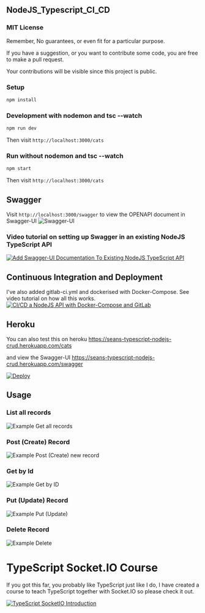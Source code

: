 ## NodeJS_Typescript_CI_CD

### MIT License

Remember, No guarantees, or even fit for a particular purpose.

If you have a suggestion, or you want to contribute some code, you are free to make a pull request.

Your contributions will be visible since this project is public.

### Setup

```bash
npm install
```

### Development with nodemon and tsc --watch

```bash
npm run dev
```

Then visit `http://localhost:3000/cats`

### Run without nodemon and tsc --watch

```bash
npm start
```

Then visit `http://localhost:3000/cats`

## Swagger

Visit `http://localhost:3000/swagger` to view the OPENAPI document in Swagger-UI
![Swagger-UI](docs/swagger.png)

### Video tutorial on setting up Swagger in an existing NodeJS TypeScript API

[![Add Swagger-UI Documentation To Existing NodeJS TypeScript API](https://img.youtube.com/vi/qemG0CWOx1I/0.jpg)](https://youtu.be/qemG0CWOx1I)

## Continuous Integration and Deployment

I've also added gitlab-ci.yml and dockerised with Docker-Compose. See video tutorial on how all this works.
[![CI/CD a NodeJS API with Docker-Compose and GitLab](https://img.youtube.com/vi/Qlj6NiOy5jM/0.jpg)](https://youtu.be/Qlj6NiOy5jM)

## Heroku

You can also test this on heroku
https://seans-typescript-nodejs-crud.herokuapp.com/cats

and view the Swagger-UI
https://seans-typescript-nodejs-crud.herokuapp.com/swagger

[![Deploy](https://www.herokucdn.com/deploy/button.svg)](https://heroku.com/deploy?template=https://github.com/Sean-Bradley/Seans-TypeScript-NodeJS-CRUD-REST-API-Boilerplate)

## Usage

### List all records

![Example Get all records](docs/get-example.png)

### Post (Create) Record

![Example Post (Create) new record](docs/post-example.png)

### Get by Id

![Example Get by ID](docs/get-id-example.png)

### Put (Update) Record

![Example Put (Update)](docs/put-example.png)

### Delete Record

![Example Delete](docs/delete-example.png)

# TypeScript Socket.IO Course

If you got this far, you probably like TypeScript just like I do,
I have created a course to teach TypeScript together with Socket.IO so please check it out.

[![TypeScript SocketIO Introduction](tssock-course.png)](https://youtu.be/3uLSNctzkkw)
